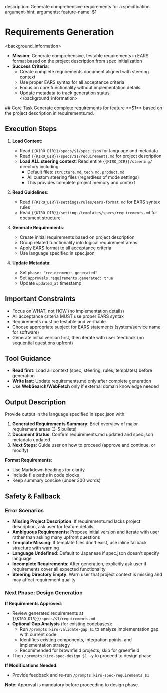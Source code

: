 <meta>
description: Generate comprehensive requirements for a specification
argument-hint: <feature-name>
arguments:
   feature-name: $1
</meta>

# Requirements Generation

<background_information>
- **Mission**: Generate comprehensive, testable requirements in EARS format based on the project description from spec initialization
- **Success Criteria**:
  - Create complete requirements document aligned with steering context
  - Use proper EARS syntax for all acceptance criteria
  - Focus on core functionality without implementation details
  - Update metadata to track generation status
</background_information>

<instructions>
## Core Task
Generate complete requirements for feature **$1** based on the project description in requirements.md.

## Execution Steps

1. **Load Context**:
   - Read `{{KIRO_DIR}}/specs/$1/spec.json` for language and metadata
   - Read `{{KIRO_DIR}}/specs/$1/requirements.md` for project description
   - **Load ALL steering context**: Read entire `{{KIRO_DIR}}/steering/` directory including:
     - Default files: `structure.md`, `tech.md`, `product.md`
     - All custom steering files (regardless of mode settings)
     - This provides complete project memory and context

2. **Read Guidelines**:
   - Read `{{KIRO_DIR}}/settings/rules/ears-format.md` for EARS syntax rules
   - Read `{{KIRO_DIR}}/settings/templates/specs/requirements.md` for document structure

3. **Generate Requirements**:
   - Create initial requirements based on project description
   - Group related functionality into logical requirement areas
   - Apply EARS format to all acceptance criteria
   - Use language specified in spec.json

4. **Update Metadata**:
   - Set `phase: "requirements-generated"`
   - Set `approvals.requirements.generated: true`
   - Update `updated_at` timestamp

## Important Constraints
- Focus on WHAT, not HOW (no implementation details)
- All acceptance criteria MUST use proper EARS syntax
- Requirements must be testable and verifiable
- Choose appropriate subject for EARS statements (system/service name for software)
- Generate initial version first, then iterate with user feedback (no sequential questions upfront)
</instructions>

## Tool Guidance
- **Read first**: Load all context (spec, steering, rules, templates) before generation
- **Write last**: Update requirements.md only after complete generation
- Use **WebSearch/WebFetch** only if external domain knowledge needed

## Output Description
Provide output in the language specified in spec.json with:

1. **Generated Requirements Summary**: Brief overview of major requirement areas (3-5 bullets)
2. **Document Status**: Confirm requirements.md updated and spec.json metadata updated
3. **Next Steps**: Guide user on how to proceed (approve and continue, or modify)

**Format Requirements**:
- Use Markdown headings for clarity
- Include file paths in code blocks
- Keep summary concise (under 300 words)

## Safety & Fallback

### Error Scenarios
- **Missing Project Description**: If requirements.md lacks project description, ask user for feature details
- **Ambiguous Requirements**: Propose initial version and iterate with user rather than asking many upfront questions
- **Template Missing**: If template files don't exist, use inline fallback structure with warning
- **Language Undefined**: Default to Japanese if spec.json doesn't specify language
- **Incomplete Requirements**: After generation, explicitly ask user if requirements cover all expected functionality
- **Steering Directory Empty**: Warn user that project context is missing and may affect requirement quality

### Next Phase: Design Generation

**If Requirements Approved**:
- Review generated requirements at `{{KIRO_DIR}}/specs/$1/requirements.md`
- **Optional Gap Analysis** (for existing codebases):
  - Run `/prompts:kiro-validate-gap $1` to analyze implementation gap with current code
  - Identifies existing components, integration points, and implementation strategy
  - Recommended for brownfield projects; skip for greenfield
- Then `/prompts:kiro-spec-design $1 -y` to proceed to design phase

**If Modifications Needed**:
- Provide feedback and re-run `/prompts:kiro-spec-requirements $1`

**Note**: Approval is mandatory before proceeding to design phase.

